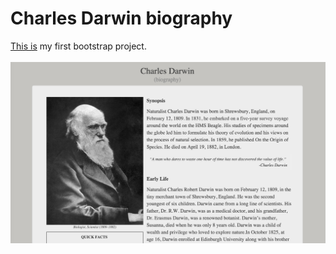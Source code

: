 # Charles Darwin biography

[This is](https://rawgit.com/anelliabe/Darwin-biography/master/Index.html) my first bootstrap project.<br><br>
![Main page](image/Main_page.jpg)
